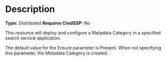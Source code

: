 # Description

**Type:** Distributed
**Requires CredSSP:** No

This resource will deploy and configure a Metadata Category in a specified search
service application.

The default value for the Ensure parameter is Present. When not specifying this
parameter, the Metadata Category is created.
